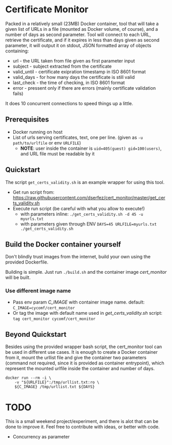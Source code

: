 # Certificate Monitor

Packed in a relatively small (23MB) Docker container, tool that will take a given list of URLs in a file (mounted as Docker volume, of course), and a number of days as second parameter. Tool will connect to each URL, retrieve the certificate, and if it expires in less than days given as second parameter, it will output it on stdout, JSON formatted array of objects containing:
* url - the URL taken from file given as first parameter input
* subject - subject extracted from the certificate
* valid_until - certificate exipration timestamp in ISO 8601 format 
* valid_days - for how many days the certificate is still valid
* last_check - the time of checking, in ISO 8601 format
* error - pressent only if there are errors (mainly certificate validation fails)

It does 10 concurrent connections to speed things up a little.

## Prerequisites
* Docker running on host
* List of urls serving certificates, text, one per line. (given as `-u path/to/urlfile` or env `URLFILE`)
    * **NOTE**: user inside the container is `uid=405(guest) gid=100(users)`, and URL file must be readable by it

## Quickstart
The script `get_certs_validity.sh` is an example wrapper for using this tool.

* Get run script from: https://raw.githubusercontent.com/dserfez/cert_monitor/master/get_certs_validity.sh
* Execute run script (be careful with what you allow to execute!)
    * with parameters inline: `./get_certs_validity.sh -d 45 -u myurls.txt`
    * with parameters given through ENV `DAYS=45 URLFILE=myurls.txt ./get_certs_validity.sh`


## Build the Docker container yourself
Don't blindly trust images from the internet, build your own using the provided Dockerfile.

Building is simple. Just run `./build.sh` and the container image _cert\_monitor_ will be built.

### Use different image name
* Pass env param _C\_IMAGE_ with container image name. default: `C_IMAGE=cycomf/cert_monitor`
* Or tag the image with default name used in _get\_certs\_validity.sh_ script: `tag cert_monitor cycomf/cert_monitor`

## Beyond Quickstart
Besides using the provided wrapper bash script, the cert_monitor tool can be used in different use cases. It is enough to create a Docker container from it, mount the urllist file and give the container two parameters (command not required, since it is provided as container entrypoint), which represent the mounted urlfile inside the container and number of days.

```
docker run --rm -i \
    -v "${URLFILE}":/tmp/urllist.txt:ro \
    ${C_IMAGE} /tmp/urllist.txt ${DAYS}
```

# TODO
This is a small weekend project/experiment, and there is alot that can be done to improve it. Feel free to contribute with ideas, or better with code.

* Concurrency as parameter

